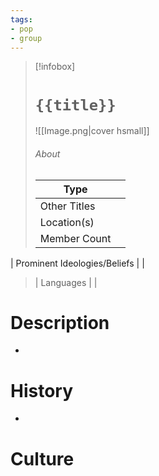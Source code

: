 ```yaml
---
tags:
- pop
- group
---
```

> [!infobox]
> # `{{title}}`
> ![[Image.png|cover hsmall]]
> ###### About
> | Type |  |
> | ---- | ---- |
> | Other Titles |  |
> | Location(s) |   |
> | Member Count |   |
| Prominent Ideologies/Beliefs |   |
> | Languages |  |

# Description
-
# History
-
# Culture
